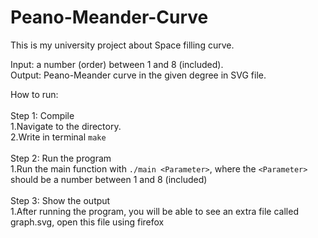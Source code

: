 # Peano-Meander-Curve

This is my university project about Space filling curve.

Input: a number (order) between 1 and 8 (included). <br>
Output: Peano-Meander curve in the given degree in SVG file.
<br>

How to run:<br><br>
Step 1: Compile<br>
    1.Navigate to the directory.<br>
    2.Write in terminal ```make```<br><br>
Step 2: Run the program<br>
    1.Run the main function with ```./main <Parameter>```, where the ```<Parameter>``` should be a number between 1 and 8 (included) <br><br>
Step 3: Show the output <br>
    1.After running the program, you will be able to see an extra file called graph.svg, open this file using firefox <br>

